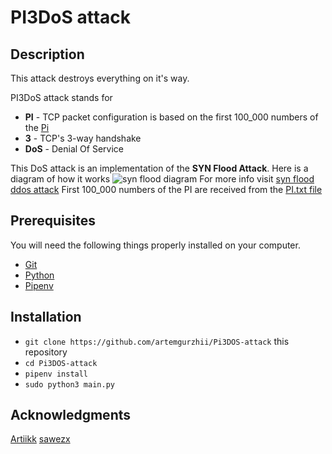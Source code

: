 # PI3DoS attack

## Description

This attack destroys everything on it's way.

PI3DoS attack stands for
  - **PI** - TCP packet configuration is based on the first 100_000 numbers of the [Pi](https://en.wikipedia.org/wiki/Pi)
  - **3** - TCP's 3-way handshake
  - **DoS** - Denial Of Service

This DoS attack is an implementation of the **SYN Flood Attack**.
Here is a diagram of how it works ![syn flood diagram](https://www.cloudflare.com/img/learning/ddos/syn-flood-ddos-attack/syn-flood-attack-ddos-attack-diagram-2.png)
For more info visit [syn flood ddos attack](https://www.cloudflare.com/learning/ddos/syn-flood-ddos-attack/)
First 100_000 numbers of the PI are received from the [PI.txt file](https://github.com/artemgurzhii/Pi3DOS-attack/blob/master/PI.txt)

## Prerequisites

You will need the following things properly installed on your computer.

* [Git](https://git-scm.com/)
* [Python](https://www.python.org/)
* [Pipenv](https://github.com/pypa/pipenv#installation)

## Installation

* `git clone https://github.com/artemgurzhii/Pi3DOS-attack` this repository
* `cd Pi3DOS-attack`
* `pipenv install`
* `sudo python3 main.py`

## Acknowledgments

[Artiikk](https://github.com/Artiikk)
[sawezx](https://github.com/sawezx)
